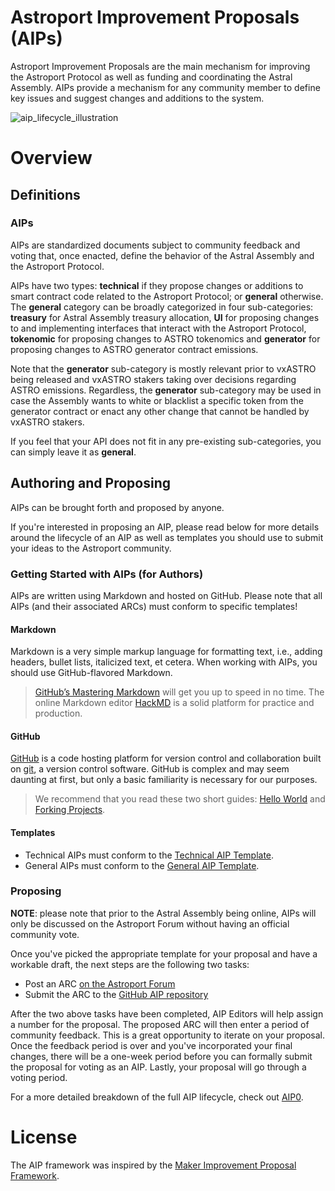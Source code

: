 # Astroport Improvement Proposals (AIPs)

Astroport Improvement Proposals are the main mechanism for improving the Astroport Protocol as well as funding and coordinating the Astral Assembly. AIPs provide a mechanism for any community member to define key issues and suggest changes and additions to the system.

![aip_lifecycle_illustration](./aip_lifecycle_illustration.png)

# Overview

## Definitions

### AIPs

AIPs are standardized documents subject to community feedback and voting that, once enacted, define the behavior of the Astral Assembly and the Astroport Protocol.

AIPs have two types: **technical** if they propose changes or additions to smart contract code related to the Astroport Protocol; or **general** otherwise. The **general** category can be broadly categorized in four sub-categories: **treasury** for Astral Assembly treasury allocation, **UI** for proposing changes to and implementing interfaces that interact with the Astroport Protocol, **tokenomic** for proposing changes to ASTRO tokenomics and **generator** for proposing changes to ASTRO generator contract emissions.

Note that the **generator** sub-category is mostly relevant prior to vxASTRO being released and vxASTRO stakers taking over decisions regarding ASTRO emissions. Regardless, the **generator** sub-category may be used in case the Assembly wants to white or blacklist a specific token from the generator contract or enact any other change that cannot be handled by vxASTRO stakers.

If you feel that your API does not fit in any pre-existing sub-categories, you can simply leave it as **general**.

## Authoring and Proposing

AIPs can be brought forth and proposed by anyone.

If you're interested in proposing an AIP, please read below for more details around the lifecycle of an AIP as well as templates you should use to submit your ideas to the Astroport community.

### Getting Started with AIPs (for Authors)

AIPs are written using Markdown and hosted on GitHub. Please note that all AIPs (and their associated ARCs) must conform to specific templates!

#### Markdown

Markdown is a very simple markup language for formatting text, i.e., adding headers, bullet lists, italicized text, et cetera. When working with AIPs, you should use GitHub-flavored Markdown.

> [GitHub’s Mastering Markdown](https://guides.github.com/features/mastering-markdown/) will get you up to speed in no time. The online Markdown editor [HackMD](https://hackmd.io/) is a solid platform for practice and production.

#### GitHub

[GitHub](https://github.com/) is a code hosting platform for version control and collaboration built on [git](https://git-scm.com/), a version control software. GitHub is complex and may seem daunting at first, but only a basic familiarity is necessary for our purposes.

> We recommend that you read these two short guides: [Hello World](https://guides.github.com/activities/hello-world/) and [Forking Projects](https://guides.github.com/activities/forking/).

#### Templates

- Technical AIPs must conform to the [Technical AIP Template](https://github.com/astroport-fi/aips/blob/main/aip/AIP0/Technical-AIP-Template.md).
- General AIPs must conform to the [General AIP Template](https://github.com/astroport-fi/aips/blob/main/aip/AIP0/General-AIP-Template.md).

### Proposing

**NOTE**: please note that prior to the Astral Assembly being online, AIPs will only be discussed on the Astroport Forum without having an official community vote.

Once you've picked the appropriate template for your proposal and have a workable draft, the next steps are the following two tasks:
- Post an ARC [on the Astroport Forum](https://forum.astroport.fi/)
- Submit the ARC to the [GitHub AIP repository](https://github.com/astroport-fi/aips)

After the two above tasks have been completed, AIP Editors will help assign a number for the proposal. The proposed ARC will then enter a period of community feedback. This is a great opportunity to iterate on your proposal. Once the feedback period is over and you've incorporated your final changes, there will be a one-week period before you can formally submit the proposal for voting as an AIP. Lastly, your proposal will go through a voting period.

For a more detailed breakdown of the full AIP lifecycle, check out [AIP0](https://github.com/astroport-fi/aips/blob/main/aip/AIP0/aip0.md).

# License

The AIP framework was inspired by the [Maker Improvement Proposal Framework](https://github.com/makerdao/mips).
